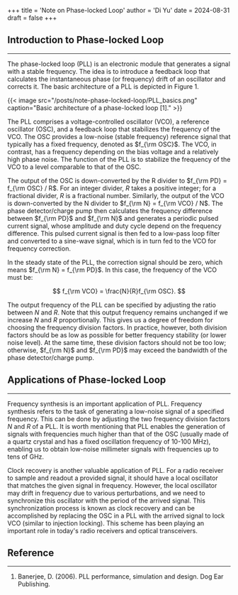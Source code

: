 +++
title = 'Note on Phase-locked Loop'
author = 'Di Yu'
date = 2024-08-31
draft = false
+++

## Introduction to Phase-locked Loop

---

The phase-locked loop (PLL) is an electronic module that generates a signal with a stable frequency. The idea is to introduce a feedback loop that calculates the instantaneous phase (or frequency) drift of an oscillator and corrects it. The basic architecture of a PLL is depicted in Figure 1.

{{< image src="/posts/note-phase-locked-loop/PLL_basics.png" caption="Basic architecture of a phase-locked loop [1]." >}}

The PLL comprises a voltage-controlled oscillator (VCO), a reference oscillator (OSC), and a feedback loop that stabilizes the frequency of the VCO. The OSC provides a low-noise (stable frequency) reference signal that typically has a fixed frequency, denoted as $f_{\rm OSC}$. The VCO, in contrast, has a frequency depending on the bias voltage and a relatively high phase noise. The function of the PLL is to stabilize the frequency of the VCO to a level comparable to that of the OSC.

The output of the OSC is down-converted by the R divider to $f_{\rm PD} = f_{\rm OSC} / R$. For an integer divider, $R$ takes a positive integer; for a fractional divider, $R$ is a fractional number. Similarly, the output of the VCO is down-converted by the N divider to $f_{\rm N} = f_{\rm VCO} / N$. The phase detector/charge pump then calculates the frequency difference between $f_{\rm PD}$ and $f_{\rm N}$ and generates a periodic pulsed current signal, whose amplitude and duty cycle depend on the frequency difference. This pulsed current signal is then fed to a low-pass loop filter and converted to a sine-wave signal, which is in turn fed to the VCO for frequency correction.

In the steady state of the PLL, the correction signal should be zero, which means $f_{\rm N} = f_{\rm PD}$. In this case, the frequency of the VCO must be:

$$
f_{\rm VCO} = \frac{N}{R}f_{\rm OSC}.
$$

The output frequency of the PLL can be specified by adjusting the ratio between $N$ and $R$. Note that this output frequency remains unchanged if we increase $N$ and $R$ proportionally. This gives us a degree of freedom for choosing the frequency division factors. In practice, however, both division factors should be as low as possible for better frequency stability (or lower noise level). At the same time, these division factors should not be too low; otherwise, $f_{\rm N}$ and $f_{\rm PD}$ may exceed the bandwidth of the phase detector/charge pump.

## Applications of Phase-locked Loop

---

Frequency synthesis is an important application of PLL. Frequency synthesis refers to the task of generating a low-noise signal of a specified frequency. This can be done by adjusting the two frequency division factors $N$ and $R$ of a PLL. It is worth mentioning that PLL enables the generation of signals with frequencies much higher than that of the OSC (usually made of a quartz crystal and has a fixed oscillation frequency of 10-100 MHz), enabling us to obtain low-noise millimeter signals with frequencies up to tens of GHz.

Clock recovery is another valuable application of PLL. For a radio receiver to sample and readout a provided signal, it should have a local oscillator that matches the given signal in frequency. However, the local oscillator may drift in frequency due to various perturbations, and we need to synchronize this oscillator with the period of the arrived signal. This synchronization process is known as clock recovery and can be accomplished by replacing the OSC in a PLL with the arrived signal to lock VCO (similar to injection locking). This scheme has been playing an important role in today's radio receivers and optical transceivers.

## Reference

---

1. Banerjee, D. (2006). PLL performance, simulation and design. Dog Ear Publishing.